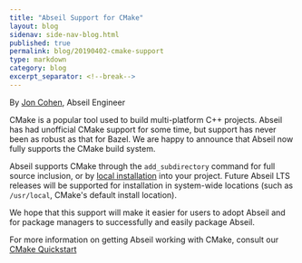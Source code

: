 ```yaml
---
title: "Abseil Support for CMake"
layout: blog
sidenav: side-nav-blog.html
published: true
permalink: blog/20190402-cmake-support
type: markdown
category: blog
excerpt_separator: <!--break-->
---
```


By [Jon Cohen](mailto:cohenjon@google.com), Abseil Engineer

CMake is a popular tool used to build multi-platform C++ projects.
Abseil has had unofficial CMake support for some time, but support
has never been as robust as that for Bazel. We are happy to
announce that Abseil now fully supports the CMake build system.

<!--break-->

Abseil supports CMake through the `add_subdirectory` command for
full source inclusion, or by [local installation][cmake-installs]
into your project. Future Abseil LTS releases will be supported
for installation in system-wide locations (such as `/usr/local`,
CMake's default install location).

We hope that this support will make it easier for users to adopt
Abseil and for package managers to successfully and easily
package Abseil.

For more information on getting Abseil working with CMake, consult
our [CMake Quickstart][cmake-quickstart]

[cmake-quickstart]: /docs/cpp/quickstart-cmake
[cmake-installs]: /docs/cpp/tools/cmake-installs
